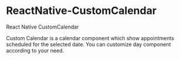 # ReactNative-CustomCalendar

React Native CustomCalendar

Custom Calendar is a calendar component which show appointments scheduled for the selected date.
You can customize day component according to your need.
